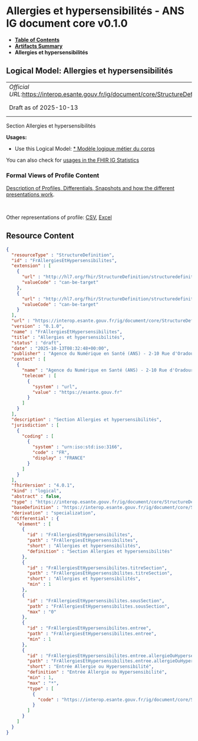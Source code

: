 # Allergies et hypersensibilités - ANS IG document core v0.1.0

* [**Table of Contents**](toc.md)
* [**Artifacts Summary**](artifacts.md)
* **Allergies et hypersensibilités**

## Logical Model: Allergies et hypersensibilités 

| | |
| :--- | :--- |
| *Official URL*:https://interop.esante.gouv.fr/ig/document/core/StructureDefinition/FrAllergiesEtHypersensibilites | *Version*:0.1.0 |
| Draft as of 2025-10-13 | *Computable Name*:FrAllergiesEtHypersensibilites |

 
Section Allergies et hypersensibilités 

**Usages:**

* Use this Logical Model: [* Modèle logique métier du corps](StructureDefinition-CorpsDocument.md)

You can also check for [usages in the FHIR IG Statistics](https://packages2.fhir.org/xig/ans.document.fr.core|current/StructureDefinition/FrAllergiesEtHypersensibilites)

### Formal Views of Profile Content

 [Description of Profiles, Differentials, Snapshots and how the different presentations work](http://build.fhir.org/ig/FHIR/ig-guidance/readingIgs.html#structure-definitions). 

 

Other representations of profile: [CSV](StructureDefinition-FrAllergiesEtHypersensibilites.csv), [Excel](StructureDefinition-FrAllergiesEtHypersensibilites.xlsx) 



## Resource Content

```json
{
  "resourceType" : "StructureDefinition",
  "id" : "FrAllergiesEtHypersensibilites",
  "extension" : [
    {
      "url" : "http://hl7.org/fhir/StructureDefinition/structuredefinition-type-characteristics",
      "valueCode" : "can-be-target"
    },
    {
      "url" : "http://hl7.org/fhir/StructureDefinition/structuredefinition-type-characteristics",
      "valueCode" : "can-be-target"
    }
  ],
  "url" : "https://interop.esante.gouv.fr/ig/document/core/StructureDefinition/FrAllergiesEtHypersensibilites",
  "version" : "0.1.0",
  "name" : "FrAllergiesEtHypersensibilites",
  "title" : "Allergies et hypersensibilités",
  "status" : "draft",
  "date" : "2025-10-13T08:32:48+00:00",
  "publisher" : "Agence du Numérique en Santé (ANS) - 2-10 Rue d'Oradour-sur-Glane, 75015 Paris",
  "contact" : [
    {
      "name" : "Agence du Numérique en Santé (ANS) - 2-10 Rue d'Oradour-sur-Glane, 75015 Paris",
      "telecom" : [
        {
          "system" : "url",
          "value" : "https://esante.gouv.fr"
        }
      ]
    }
  ],
  "description" : "Section Allergies et hypersensibilités",
  "jurisdiction" : [
    {
      "coding" : [
        {
          "system" : "urn:iso:std:iso:3166",
          "code" : "FR",
          "display" : "FRANCE"
        }
      ]
    }
  ],
  "fhirVersion" : "4.0.1",
  "kind" : "logical",
  "abstract" : false,
  "type" : "https://interop.esante.gouv.fr/ig/document/core/StructureDefinition/FrAllergiesEtHypersensibilites",
  "baseDefinition" : "https://interop.esante.gouv.fr/ig/document/core/StructureDefinition/Section",
  "derivation" : "specialization",
  "differential" : {
    "element" : [
      {
        "id" : "FrAllergiesEtHypersensibilites",
        "path" : "FrAllergiesEtHypersensibilites",
        "short" : "Allergies et hypersensibilités",
        "definition" : "Section Allergies et hypersensibilités"
      },
      {
        "id" : "FrAllergiesEtHypersensibilites.titreSection",
        "path" : "FrAllergiesEtHypersensibilites.titreSection",
        "short" : "Allergies et hypersensibilités",
        "min" : 1
      },
      {
        "id" : "FrAllergiesEtHypersensibilites.sousSection",
        "path" : "FrAllergiesEtHypersensibilites.sousSection",
        "max" : "0"
      },
      {
        "id" : "FrAllergiesEtHypersensibilites.entree",
        "path" : "FrAllergiesEtHypersensibilites.entree",
        "min" : 1
      },
      {
        "id" : "FrAllergiesEtHypersensibilites.entree.allergieOuHypersensibilite",
        "path" : "FrAllergiesEtHypersensibilites.entree.allergieOuHypersensibilite",
        "short" : "Entrée Allergie ou Hypersensibilité",
        "definition" : "Entrée Allergie ou Hypersensibilité",
        "min" : 1,
        "max" : "*",
        "type" : [
          {
            "code" : "https://interop.esante.gouv.fr/ig/document/core/StructureDefinition/FrAllergieOuHypersensibilite"
          }
        ]
      }
    ]
  }
}

```
